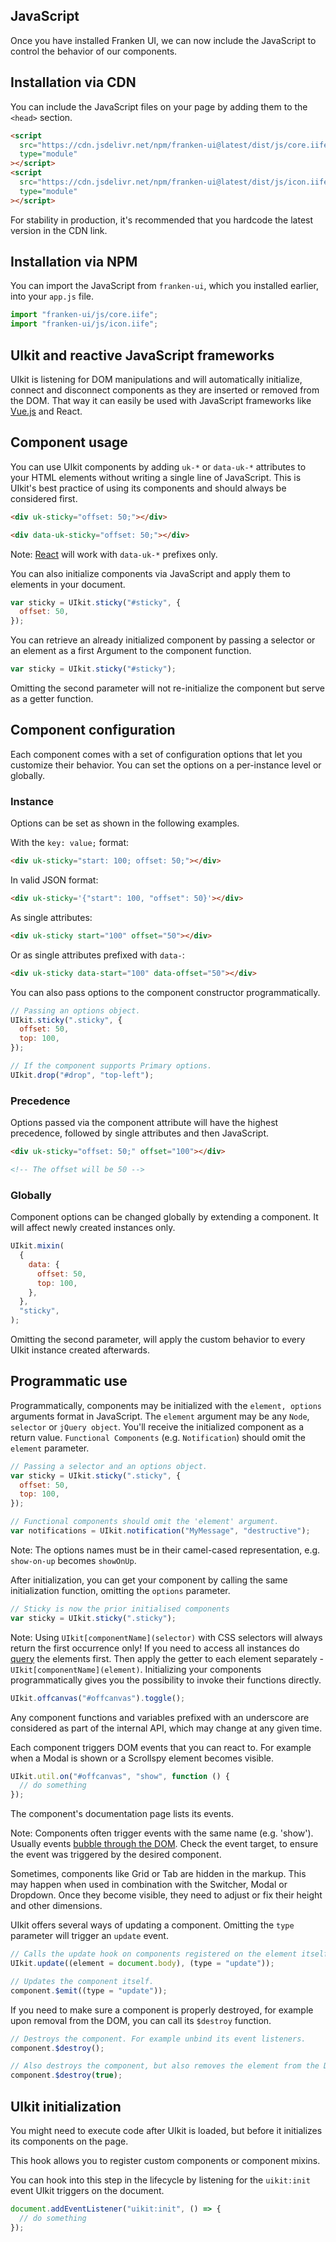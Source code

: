 ## JavaScript

Once you have installed Franken UI, we can now include the JavaScript to control the behavior of our components.

## Installation via CDN

You can include the JavaScript files on your page by adding them to the `<head>` section.

```html
<script
  src="https://cdn.jsdelivr.net/npm/franken-ui@latest/dist/js/core.iife.js"
  type="module"
></script>
<script
  src="https://cdn.jsdelivr.net/npm/franken-ui@latest/dist/js/icon.iife.js"
  type="module"
></script>
```

For stability in production, it's recommended that you hardcode the latest version in the CDN link.
      

## Installation via NPM

You can import the JavaScript from `franken-ui`, which you installed earlier, into your `app.js` file.

```javascript
import "franken-ui/js/core.iife";
import "franken-ui/js/icon.iife";
```

## UIkit and reactive JavaScript frameworks

UIkit is listening for DOM manipulations and will automatically initialize, connect and disconnect components as they are inserted or removed from the DOM. That way it can easily be used with JavaScript frameworks like [Vue.js](http://vuejs.org/) and React.

## Component usage

You can use UIkit components by adding `uk-*` or `data-uk-*` attributes to your HTML elements without writing a single line of JavaScript. This is UIkit's best practice of using its components and should always be considered first.

```html
<div uk-sticky="offset: 50;"></div>

<div data-uk-sticky="offset: 50;"></div>
```

Note: [React](https://facebook.github.io/react/) will work with `data-uk-*` prefixes only.

You can also initialize components via JavaScript and apply them to elements in your document.

```js
var sticky = UIkit.sticky("#sticky", {
  offset: 50,
});
```

You can retrieve an already initialized component by passing a selector or an element as a first Argument to the component function.

```js
var sticky = UIkit.sticky("#sticky");
```

Omitting the second parameter will not re-initialize the component but serve as a getter function.

## Component configuration

Each component comes with a set of configuration options that let you customize their behavior. You can set the options on a per-instance level or globally.

### Instance

Options can be set as shown in the following examples.

With the `key: value;` format:

```html
<div uk-sticky="start: 100; offset: 50;"></div>
```

In valid JSON format:

```html
<div uk-sticky='{"start": 100, "offset": 50}'></div>
```

As single attributes:

```html
<div uk-sticky start="100" offset="50"></div>
```

Or as single attributes prefixed with `data-`:

```html
<div uk-sticky data-start="100" data-offset="50"></div>
```

You can also pass options to the component constructor programmatically.

```js
// Passing an options object.
UIkit.sticky(".sticky", {
  offset: 50,
  top: 100,
});

// If the component supports Primary options.
UIkit.drop("#drop", "top-left");
```

### Precedence

Options passed via the component attribute will have the highest precedence, followed by single attributes and then JavaScript.

```html
<div uk-sticky="offset: 50;" offset="100"></div>

<!-- The offset will be 50 -->
```

### Globally

Component options can be changed globally by extending a component. It will affect newly created instances only.

```js
UIkit.mixin(
  {
    data: {
      offset: 50,
      top: 100,
    },
  },
  "sticky",
);
```

Omitting the second parameter, will apply the custom behavior to every UIkit instance created afterwards.

## Programmatic use

Programmatically, components may be initialized with the `element, options` arguments format in JavaScript. The `element` argument may be any `Node`, `selector` or `jQuery object`. You'll receive the initialized component as a return value. `Functional Components` (e.g. `Notification`) should omit the `element` parameter.

```js
// Passing a selector and an options object.
var sticky = UIkit.sticky(".sticky", {
  offset: 50,
  top: 100,
});

// Functional components should omit the 'element' argument.
var notifications = UIkit.notification("MyMessage", "destructive");
```

Note: The options names must be in their camel-cased representation, e.g. `show-on-up` becomes `showOnUp`.

After initialization, you can get your component by calling the same initialization function, omitting the `options` parameter.

```javascript
// Sticky is now the prior initialised components
var sticky = UIkit.sticky(".sticky");
```

Note: Using `UIkit[componentName](selector)` with CSS selectors will always return the first occurrence only! If you need to access all instances do [query](https://developer.mozilla.org/en-US/docs/Web/API/Document/querySelectorAll) the elements first. Then apply the getter to each element separately - `UIkit[componentName](element)`. Initializing your components programmatically gives you the possibility to invoke their functions directly.

```js
UIkit.offcanvas("#offcanvas").toggle();
```

Any component functions and variables prefixed with an underscore are considered as part of the internal API, which may change at any given time.

Each component triggers DOM events that you can react to. For example when a Modal is shown or a Scrollspy element becomes visible.

```js
UIkit.util.on("#offcanvas", "show", function () {
  // do something
});
```

The component's documentation page lists its events.

Note: Components often trigger events with the same name (e.g. 'show'). Usually events [bubble through the DOM](https://developer.mozilla.org/en-US/docs/Learn/JavaScript/Building_blocks/Events#Event_bubbling_and_capture). Check the event target, to ensure the event was triggered by the desired component.

Sometimes, components like Grid or Tab are hidden in the markup. This may happen when used in combination with the Switcher, Modal or Dropdown. Once they become visible, they need to adjust or fix their height and other dimensions.

UIkit offers several ways of updating a component. Omitting the `type` parameter will trigger an `update` event.

```js
// Calls the update hook on components registered on the element itself, its parents and children.
UIkit.update((element = document.body), (type = "update"));

// Updates the component itself.
component.$emit((type = "update"));
```

If you need to make sure a component is properly destroyed, for example upon removal from the DOM, you can call its `$destroy` function.

```js
// Destroys the component. For example unbind its event listeners.
component.$destroy();

// Also destroys the component, but also removes the element from the DOM.
component.$destroy(true);
```

## UIkit initialization

You might need to execute code after UIkit is loaded, but before it initializes its components on the page.

This hook allows you to register custom components or component mixins.

You can hook into this step in the lifecycle by listening for the `uikit:init` event UIkit triggers on the document.

```js
document.addEventListener("uikit:init", () => {
  // do something
});
```
